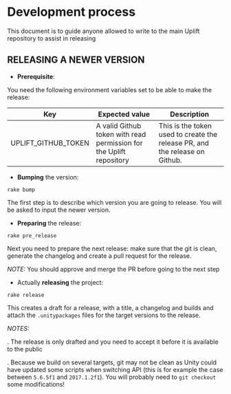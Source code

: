 # Development process

This document is to guide anyone allowed to write to the main Uplift repository to assist in releasing

## RELEASING A NEWER VERSION

- __Prerequisite__:

You need the following environment variables set to be able to make the release:

| Key                 | Expected value                                                      | Description                                                                 |
|---------------------|---------------------------------------------------------------------|-----------------------------------------------------------------------------|
| UPLIFT_GITHUB_TOKEN | A valid Github token with read permission for the Uplift repository | This is the token used to create the release PR, and the release on Github. |

- __Bumping__ the version:

```shell
rake bump
```

The first step is to describe which version you are going to release. You will be asked to input the newer version.

- __Preparing__ the release:

```shell
rake pre_release
```

Next you need to prepare the next release: make sure that the git is clean, generate the changelog and create a pull request for the release.

_NOTE:_ You should approve and merge the PR before going to the next step

- Actually __releasing__ the project:

```shell
rake release
```

This creates a draft for a release, with a title, a changelog and builds and attach the `.unitypackages` files for the target versions to the release.

_NOTES:_

. The release is only drafted and you need to accept it before it is available to the public

. Because we build on several targets, git may not be clean as Unity could have updated some scripts when switching API (this is for example the case between `5.6.5f1` and `2017.1.2f1`). You will probably need to `git checkout` some modifications!
